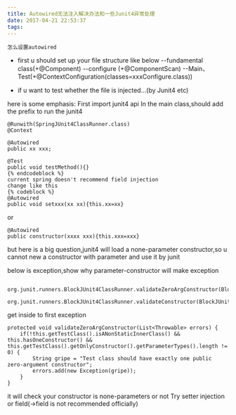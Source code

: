 ```yaml
---
title: Autowired无法注入解决办法和一些Junit4异常处理
date: 2017-04-21 22:53:37
tags:
---
```

`怎么设置autowired`

- first u should set up your file structure like below
--fundamental class(+@Component)
--configure (+@ComponentScan)
--Main、Test(+@ContextConfiguration(classes=xxxConfigure.class))

- if u want to test whether the file is injected...(by Junit4 etc)

here is some emphasis:
First import junit4 api
In the main class,should add the prefix to run the junit4
```
@Runwith(SpringJUnit4ClassRunner.class)
@Context

@Autowired 
public xx xxx; 

@Test
public void testMethod(){}
{% endcodeblock %}
current spring doesn't recommend field injection
change like this
{% codeblock %}
@Autowired
public void setxxx(xx xx){this.xx=xx}
```
or
```
@Autowired
public constructor(xxxx xxx){this.xxx=xxx}
```
but here is a big question,junit4 will load a none-parameter constructor,so u cannot new a 
constructor with parameter and use it by junit

below is exception,show why parameter-constructor will make exception
```
 org.junit.runners.BlockJUnit4ClassRunner.validateZeroArgConstructor(BlockJUnit4ClassRunner.java:171)
 org.junit.runners.BlockJUnit4ClassRunner.validateConstructor(BlockJUnit4ClassRunner.java:148)
```
get inside to first exception
```
protected void validateZeroArgConstructor(List<Throwable> errors) {
    if(!this.getTestClass().isANonStaticInnerClass() && this.hasOneConstructor() && this.getTestClass().getOnlyConstructor().getParameterTypes().length != 0) {
        String gripe = "Test class should have exactly one public zero-argument constructor";
        errors.add(new Exception(gripe));
    }
}
```
it will check your constructor is none-parameters or not Try setter injection or field(->field is not recommended officially)
